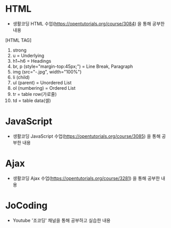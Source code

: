# HTML
- 생활코딩 HTML 수업(https://opentutorials.org/course/3084) 을 통해 공부한 내용

[HTML TAG]
1. strong
2. u = Underlying
3. h1~h6 = Headings
4. br, p (style="margin-top:45px;") = Line Break, Paragraph
5. img (src="-.jpg", width="100%")
6. li (child)
7. ul (parent) = Unordered List
8. ol (numbering) = Ordered List
9. tr = table row(가로줄)
10. td = table data(셀)



# JavaScript
- 생활코딩 JavaScript 수업(https://opentutorials.org/course/3085) 을 통해 공부한 내용

# Ajax
- 생활코딩 Ajax 수업(https://opentutorials.org/course/3281) 을 통해 공부한 내용

# JoCoding
- Youtube '조코딩' 채널을 통해 공부하고 실습한 내용
